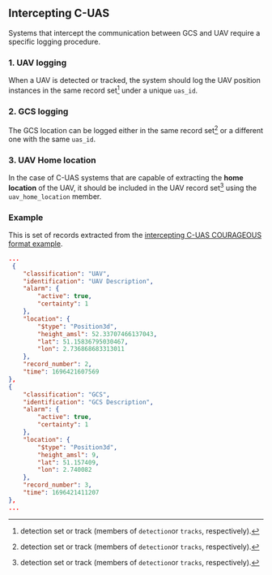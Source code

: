 ## Intercepting C-UAS

Systems that intercept the communication between GCS and UAV require a 
specific logging procedure.

### 1. UAV logging
When a UAV is detected or tracked, the system should log the UAV position
instances in the same record set[^1] under a unique `uas_id`.

### 2. GCS logging
The GCS location can be logged either in the same record set[^1] or a different one with the same
`uas_id`.

### 3. UAV Home location
In the case of C-UAS systems that are capable of extracting the **home location** of the UAV,
it should be included in the UAV record set[^1] using the `uav_home_location` member.

### Example

This is set of records extracted from the [intercepting C-UAS COURAGEOUS format example](../../example_intercepting.json).

```json
...
 {
    "classification": "UAV",
    "identification": "UAV Description",
    "alarm": {
        "active": true,
        "certainty": 1
    },
    "location": {
        "$type": "Position3d",
        "height_amsl": 52.33707466137043,
        "lat": 51.15836795030467,
        "lon": 2.736868683313011
    },
    "record_number": 2,
    "time": 1696421607569
},
{
    "classification": "GCS",
    "identification": "GCS Description",
    "alarm": {
        "active": true,
        "certainty": 1
    },
    "location": {
        "$type": "Position3d",
        "height_amsl": 9,
        "lat": 51.157409,
        "lon": 2.740082
    },
    "record_number": 3,
    "time": 1696421411207
},
...
```

[^1]: detection set or track (members of `detection`or `tracks`, respectively).
